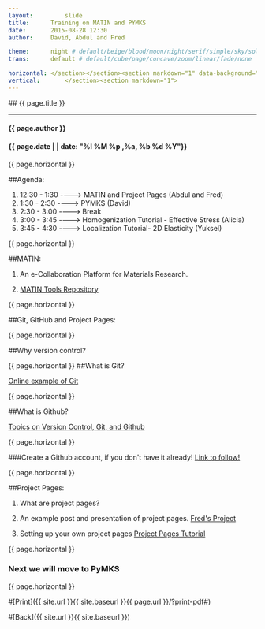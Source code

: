 ```yaml
---
layout:     	slide
title:     	Training on MATIN and PYMKS
date:      	2015-08-28 12:30 
author:     David, Abdul and Fred

theme:		night # default/beige/blood/moon/night/serif/simple/sky/solarized
trans:		default # default/cube/page/concave/zoom/linear/fade/none

horizontal:	</section></section><section markdown="1" data-background="http://matin-hub.github.io/project-pages/img/slidebackground.png"><section markdown="1">
vertical:		</section><section markdown="1">
---
```

<section markdown="1" data-background="http://matin-hub.github.io/project-pages/img/slidebackground.png"><section markdown="1">
## {{ page.title }}

<hr>

#### {{ page.author }}

#### {{ page.date | | date: "%I %M %p ,%a, %b %d %Y"}}

<!-- Start Writing Below in Markdown -->

<!--## F11 to Fullscreen!
 <img src="https://ahafeez7.github.io/project-pages/img/data.jpeg"> 
<img src="https://matin-hub.github.io/project-pages/img//home-bg.jpg"> -->


{{ page.horizontal }}

##Agenda:

1. 12:30 - 1:30   ----> MATIN and Project Pages (Abdul and Fred)
2. 1:30 - 2:30     ----> PYMKS (David)
3. 2:30 - 3:00    ----> Break 
4. 3:00 - 3:45    ----> Homogenization Tutorial - Effective Stress (Alicia)
5. 3:45 - 4:30    ----> Localization Tutorial- 2D Elasticity (Yuksel) 

{{ page.horizontal }}

##MATIN:

1. An e-Collaboration Platform for Materials Research.

2. [MATIN Tools Repository](http://matin-hub.github.io/materialsinnovation.github.io/)

{{ page.horizontal }}

##Git, GitHub and Project Pages:

{{ page.horizontal }}

##Why version control?

{{ page.horizontal }}
##What is Git?

[Online example of Git](https://try.github.io/levels/1/challenges/7)

{{ page.horizontal }}

##What is Github?

[Topics on Version Control, Git, and Github](http://rcui9.github.io/Labs/lab1/2015/01/09/Lab-1.html)

{{ page.horizontal }}

###Create a Github account, if you don't have it already!
[Link to follow!](https://github.com/join)

{{ page.horizontal }}

##Project Pages:

1. What are project pages?

2. An example post and presentation of project pages.
[Fred's Project](http://fredhohman.com/grain-growth)

3. Setting up your own project pages
[Project Pages Tutorial](http://matin-hub.github.io/ppguide/installation)

{{ page.horizontal }}

# Next we will move to PyMKS

<!-- End Here -->
{{ page.horizontal }}

#[Print]({{ site.url }}{{ site.baseurl }}{{ page.url }}/?print-pdf#)

#[Back]({{ site.url }}{{ site.baseurl }})

</section></section>
